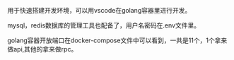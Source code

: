 用于快速搭建开发环境，可以用vscode在golang容器里进行开发。

mysql，redis数据库的管理工具也配备了，用户名密码在.env文件里。

golang容器开放端口在docker-compose文件中可以看到，一共是11个，1个拿来做api,其他的拿来做rpc。

